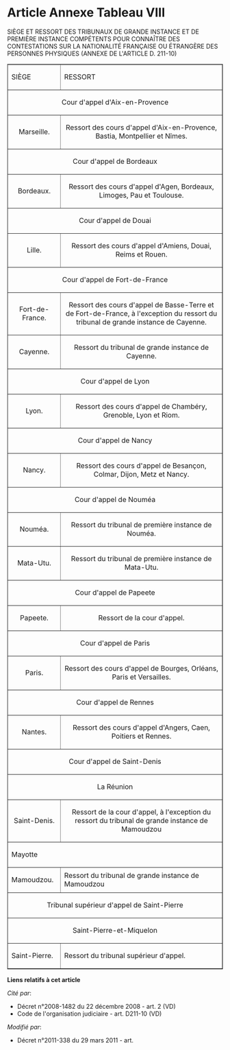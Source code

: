 # Article Annexe Tableau VIII

SIÈGE ET RESSORT DES TRIBUNAUX DE GRANDE INSTANCE ET DE PREMIÈRE INSTANCE COMPÉTENTS POUR CONNAÎTRE DES CONTESTATIONS SUR LA
NATIONALITÉ FRANÇAISE OU ÉTRANGÈRE DES PERSONNES PHYSIQUES (ANNEXE DE L'ARTICLE D. 211-10) 

<table width="720" align="center" border="1">
  <tbody>
    <tr>
      <td>

SIÈGE

</td>
      <td>

RESSORT

</td>
    </tr>
    <tr>
      <td align="center" colspan="2">

Cour d'appel d'Aix-en-Provence 

</td>
    </tr>
    <tr>
      <td align="center">

Marseille. 

</td>
      <td align="center">

Ressort des cours d'appel d'Aix-en-Provence, Bastia, Montpellier et Nîmes. 

</td>
    </tr>
    <tr>
      <td colspan="2" align="center">

Cour d'appel de Bordeaux 

</td>
    </tr>
    <tr>
      <td align="center">

Bordeaux.

</td>
      <td align="center">

Ressort des cours d'appel d'Agen, Bordeaux, Limoges, Pau et Toulouse. 

</td>
    </tr>
    <tr>
      <td colspan="2" align="center">

Cour d'appel de Douai 

</td>
    </tr>
    <tr>
      <td align="center">

Lille.

</td>
      <td align="center">

Ressort des cours d'appel d'Amiens, Douai, Reims et Rouen.

</td>
    </tr>
    <tr>
      <td align="center" colspan="2">

Cour d'appel de Fort-de-France 

</td>
    </tr>
    <tr>
      <td align="center">

Fort-de-France.

</td>
      <td align="center">

Ressort des cours d'appel de Basse-Terre et de Fort-de-France, à l'exception du ressort du tribunal de grande instance de
Cayenne.

</td>
    </tr>
    <tr>
      <td align="center">

Cayenne.

</td>
      <td align="center">

Ressort du tribunal de grande instance de Cayenne.

</td>
    </tr>
    <tr>
      <td colspan="2" align="center">

Cour d'appel de Lyon 

</td>
    </tr>
    <tr>
      <td align="center">

Lyon.

</td>
      <td align="center">

Ressort des cours d'appel de Chambéry, Grenoble, Lyon et Riom.

</td>
    </tr>
    <tr>
      <td colspan="2" align="center">

Cour d'appel de Nancy 

</td>
    </tr>
    <tr>
      <td align="center">

Nancy.

</td>
      <td align="center">

Ressort des cours d'appel de Besançon, Colmar, Dijon, Metz et Nancy.

</td>
    </tr>
    <tr>
      <td colspan="2" align="center">

Cour d'appel de Nouméa 

</td>
    </tr>
    <tr>
      <td align="center">

Nouméa.

</td>
      <td align="center">

Ressort du tribunal de première instance de Nouméa.

</td>
    </tr>
    <tr>
      <td align="center">

Mata-Utu.

</td>
      <td align="center">

Ressort du tribunal de première instance de Mata-Utu.

</td>
    </tr>
    <tr>
      <td colspan="2" align="center">

Cour d'appel de Papeete 

</td>
    </tr>
    <tr>
      <td align="center">

Papeete.

</td>
      <td align="center">

Ressort de la cour d'appel.

</td>
    </tr>
    <tr>
      <td colspan="2" align="center">

Cour d'appel de Paris 

</td>
    </tr>
    <tr>
      <td align="center">

Paris.

</td>
      <td align="center">

Ressort des cours d'appel de Bourges, Orléans, Paris et Versailles.

</td>
    </tr>
    <tr>
      <td align="center" colspan="2">

Cour d'appel de Rennes 

</td>
    </tr>
    <tr>
      <td align="center">

Nantes.

</td>
      <td align="center">

Ressort des cours d'appel d'Angers, Caen, Poitiers et Rennes.

</td>
    </tr>
    <tr>
      <td align="center" colspan="2">

Cour d'appel de Saint-Denis 

</td>
    </tr>
    <tr align="center">
      <td colspan="2">

La Réunion 

</td>
    </tr>
    <tr>
      <td align="center">

Saint-Denis.

</td>
      <td align="center">

Ressort de la cour d'appel, à l'exception du ressort du tribunal de grande instance de Mamoudzou 

</td>
    </tr>
    <tr>
      <td colspan="2">

Mayotte 

</td>
    </tr>
    <tr>
      <td>

Mamoudzou.

</td>
      <td>Ressort du tribunal de grande instance de Mamoudzou </td>
    </tr>
    <tr>
      <td align="center" colspan="2">

Tribunal supérieur d'appel de Saint-Pierre 

</td>
    </tr>
    <tr align="center">
      <td colspan="2">

Saint-Pierre-et-Miquelon 

</td>
    </tr>
    <tr>
      <td>Saint-Pierre.</td>
      <td>

Ressort du tribunal supérieur d'appel.

</td>
    </tr>
  </tbody>
</table>

**Liens relatifs à cet article**

_Cité par_:

  - Décret n°2008-1482 du 22 décembre 2008 - art. 2 (VD)
  - Code de l'organisation judiciaire - art. D211-10 (VD)

_Modifié par_:

  - Décret n°2011-338 du 29 mars 2011 - art.
